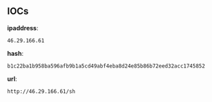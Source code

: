 
## IOCs

__ipaddress__:

```text
46.29.166.61
```
__hash__:

```text
b1c22ba1b958ba596afb9b1a5cd49abf4eba8d24e85b86b72eed32acc1745852
```
__url__:

```text
http://46.29.166.61/sh
```